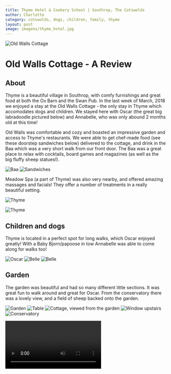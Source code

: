 ```yaml
---
title: Thyme Hotel & Cookery School | Southrop, The Cotswolds
author: Charlotte 
category: cotswolds, dogs, children, family, thyme 
layout: post
image: imagens/thyme_hotel.jpg
---
```

![Old Walls Cottage](/img/albums/Thyme/outside.jpeg)

# Old Walls Cottage - A Review 

## About 

Thyme is a beautiful village in Southrop, with comfy furnishings and great food at both the Ox Barn and the Swan Pub. In the last week of March, 2018 we enjoyed a stay at the Old Walls Cottage - the only stay in Thyme which accomodates dogs and children. We stayed here with Oscar (the great big labradoodle pictured below) and Annabelle, who was only abound 2 months old at this time! 


Old Walls was comfortable and cozy and boasted an impressive garden and access to Thyme's restaurants. We were able to get chef-made food (see these doorstep sandwiches below) delivered to the cottage, and drink in the Baa which was a very short walk from our front door. The Baa was a great place to relax with cocktails, board games and magazines (as well as the big fluffy sheep statues!).

![Baa](/img/albums/Thyme/baa_magazine.jpeg)
![Sandwiches](/img/albums/Thyme/sandwiches.jpeg)

Meadow Spa (a part of Thyme) was also very nearby, and offered amazing massages and facials! They offer a number of treatments in a really beautiful setting.

![Thyme](/img/albums/Thyme/champagne.jpeg)

![Thyme](/img/albums/Thyme/thyme.jpeg)


## Children and dogs

Thyme is located in a perfect spot for long walks, which Oscar enjoyed greatly! With a Baby Bjorn/papoose in tow Annabelle was able to come along for walks too! 

![Oscar](/img/albums/Thyme/wild_oscar.jpeg)
![Belle](/img/albums/Thyme/belles.jpeg)
![Belle](/img/albums/Thyme/sleep_belles.jpeg)


## Garden

The garden was beautiful and had so many different little sections. It was great fun to walk around and great for Oscar. From the conservatory there was a lovely view, and a field of sheep backed onto the garden.

![Garden](/img/albums/Thyme/sunrise.jpg)
![Table](/img/albums/Thyme/will_belles.jpeg)
![Cottage, viewed from the garden](/img/albums/Thyme/outside_cottage.jpeg)
![Window upstairs](/img/albums/Thyme/window.jpg)
![Conservatory](/img/albums/Thyme/conservatory.jpg)

![Go crazy](/img/albums/Thyme/go_crazy.mp4)
